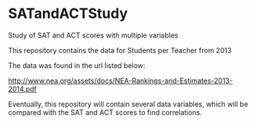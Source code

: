 # SATandACTStudy
Study of SAT and ACT scores with multiple variables

This repository contains the data for Students per Teacher from 2013

The data was found in the url listed below:

http://www.nea.org/assets/docs/NEA-Rankings-and-Estimates-2013-2014.pdf

Eventually, this repository will contain several data variables, which
will be compared with the SAT and ACT scores to find correlations.

